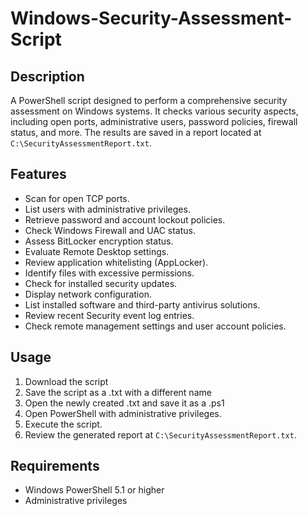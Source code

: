 # Windows-Security-Assessment-Script

## Description
A PowerShell script designed to perform a comprehensive security assessment on Windows systems. It checks various security aspects, including open ports, administrative users, password policies, firewall status, and more. The results are saved in a report located at `C:\SecurityAssessmentReport.txt`.

## Features
- Scan for open TCP ports.
- List users with administrative privileges.
- Retrieve password and account lockout policies.
- Check Windows Firewall and UAC status.
- Assess BitLocker encryption status.
- Evaluate Remote Desktop settings.
- Review application whitelisting (AppLocker).
- Identify files with excessive permissions.
- Check for installed security updates.
- Display network configuration.
- List installed software and third-party antivirus solutions.
- Review recent Security event log entries.
- Check remote management settings and user account policies.

## Usage
1. Download the script
2. Save the script as a .txt with a different name
3. Open the newly created .txt and save it as a .ps1
5. Open PowerShell with administrative privileges.
6. Execute the script.
7. Review the generated report at `C:\SecurityAssessmentReport.txt`.

## Requirements
- Windows PowerShell 5.1 or higher
- Administrative privileges
